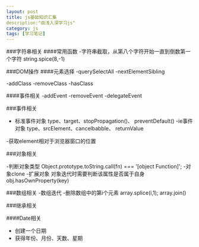 ```yaml
---
layout: post
title: js基础知识汇集
description:"由浅入深学习js"
category: js
tags: [学习笔记]
---
```


###字符串相关
####常用函数
-字符串截取，从第八个字符开始一直到倒数第一个字符
	string.spice(8,-1)

###DOM操作
####元素选择
-querySelectAll
-nextElementSibling

-addClass
-removeClass
-hasClass

####事件相关
-addEvent
-removeEvent
-delegateEvent

###事件相关
- 标准事件对象
	type、target、stopPropagation()、 preventDefault()
-ie事件对象
	type、srcElement、cancelbabble、 returnValue


-获取element相对于浏览器窗口的位置

###对象相关

-判断对象类型
Object.prototype.toString.call(fn) === '[object Function]';
-对象clone
-扩展对象
对象迭代时需要判断该属性是否属于自身 obj.hasOwnProperty(key)

    
###数组相关
-数组迭代
-删除数组中的第i个元素
array.splice(i,1);
array.join()

###继承相关

####Date相关
- 创建一个日期
- 获得年份、月份、天数、星期



